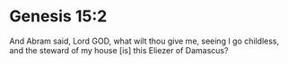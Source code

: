 # Genesis 15:2

And Abram said, Lord GOD, what wilt thou give me, seeing I go childless, and the steward of my house [is] this Eliezer of Damascus?